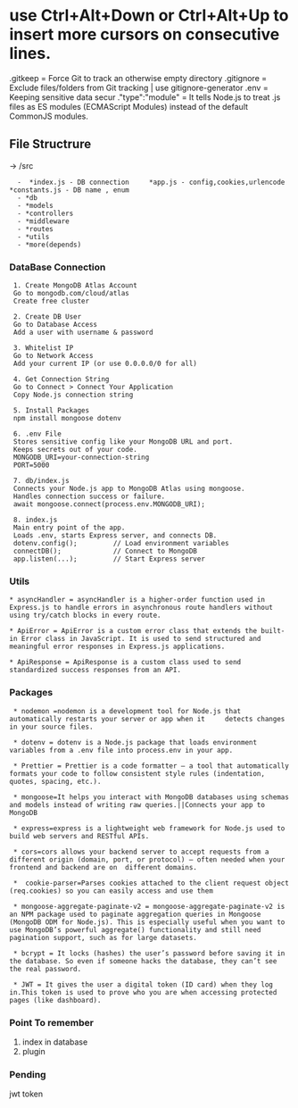 # use Ctrl+Alt+Down or Ctrl+Alt+Up to insert more cursors on consecutive lines. 

.gitkeep =	Force Git to track an otherwise empty directory
.gitignore = Exclude files/folders from Git tracking | use gitignore-generator
.env = Keeping sensitive data secur
."type":"module" =  It tells Node.js to treat .js files as ES modules (ECMAScript Modules) instead of the default CommonJS modules.



## File Structrure ##

-> /src
      
      -  *index.js - DB connection     *app.js - config,cookies,urlencode      *constants.js - DB name , enum
      - *db
      - *models
      - *controllers
      - *middleware
      - *routes
      - *utils
      - *more(depends)




### DataBase Connection ###

     1. Create MongoDB Atlas Account
     Go to mongodb.com/cloud/atlas
     Create free cluster
     
     2. Create DB User
     Go to Database Access
     Add a user with username & password
     
     3. Whitelist IP
     Go to Network Access
     Add your current IP (or use 0.0.0.0/0 for all)
     
     4. Get Connection String
     Go to Connect > Connect Your Application
     Copy Node.js connection string
     
     5. Install Packages
     npm install mongoose dotenv
     
     6. .env File
     Stores sensitive config like your MongoDB URL and port.
     Keeps secrets out of your code.
     MONGODB_URI=your-connection-string
     PORT=5000
     
     7. db/index.js
     Connects your Node.js app to MongoDB Atlas using mongoose.
     Handles connection success or failure.
     await mongoose.connect(process.env.MONGODB_URI);
     
     8. index.js
     Main entry point of the app.
     Loads .env, starts Express server, and connects DB.
     dotenv.config();         // Load environment variables
     connectDB();             // Connect to MongoDB
     app.listen(...);         // Start Express server






### Utils ###

    * asyncHandler = asyncHandler is a higher-order function used in Express.js to handle errors in asynchronous route handlers without using try/catch blocks in every route.
 
    * ApiError = ApiError is a custom error class that extends the built-in Error class in JavaScript. It is used to send structured and meaningful error responses in Express.js applications.
 
    * ApiResponse = ApiResponse is a custom class used to send standardized success responses from an API.











### Packages ###

     * nodemon =nodemon is a development tool for Node.js that automatically restarts your server or app when it     detects changes in your source files.
      
     * dotenv = dotenv is a Node.js package that loads environment variables from a .env file into process.env in your app.
      
     * Prettier = Prettier is a code formatter — a tool that automatically formats your code to follow consistent style rules (indentation, quotes, spacing, etc.).
      
     * mongoose=It helps you interact with MongoDB databases using schemas and models instead of writing raw queries.||Connects your app to MongoDB
      
     * express=express is a lightweight web framework for Node.js used to build web servers and RESTful APIs.
 
     * cors=cors allows your backend server to accept requests from a different origin (domain, port, or protocol) — often needed when your frontend and backend are on  different domains.
 
     *  cookie-parser=Parses cookies attached to the client request object (req.cookies) so you can easily access and use them

     * mongoose-aggregate-paginate-v2 = mongoose-aggregate-paginate-v2 is an NPM package used to paginate aggregation queries in Mongoose (MongoDB ODM for Node.js). This is especially useful when you want to use MongoDB’s powerful aggregate() functionality and still need pagination support, such as for large datasets.

     * bcrypt = It locks (hashes) the user’s password before saving it in the database. So even if someone hacks the database, they can’t see the real password.

     * JWT = It gives the user a digital token (ID card) when they log in.This token is used to prove who you are when accessing protected pages (like dashboard).








### Point To remember ###

1. index in database 
2. plugin



### Pending ###

jwt token